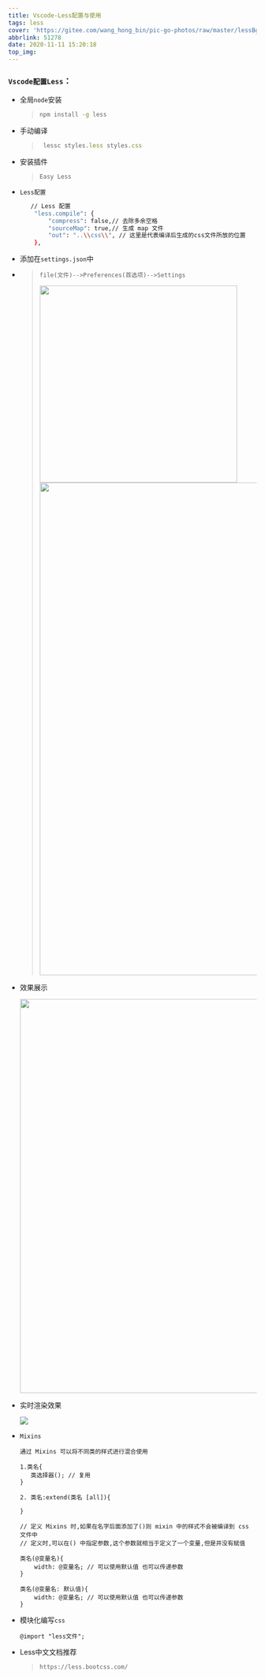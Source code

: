 ```yaml
---
title: Vscode-Less配置与使用
tags: less
cover: 'https://gitee.com/wang_hong_bin/pic-go-photos/raw/master/lessBg.png'
abbrlink: 51278
date: 2020-11-11 15:20:18
top_img:
---
```


###  `Vscode配置Less`：

+ 全局`node`安装

  > ```bash
  > npm install -g less
  > ```

+ 手动编译

  > ```js
  >  lessc styles.less styles.css
  > ```

+ 安装插件

  > ```bash
  > Easy Less
  > ```

+ `Less配置`

  ```bash
     // Less 配置
      "less.compile": {
          "compress": false,// 去除多余空格
          "sourceMap": true,// 生成 map 文件
          "out": "..\\css\\", // 这里是代表编译后生成的css文件所放的位置
      },
  ```

+ 添加在`settings.json`中

+ > `file(文件)-->Preferences(首选项)-->Settings`
  >
  > <img src="https://gitee.com/wang_hong_bin/pic-go-photos/raw/master/lessS.png" width="400">
  >
  > <img src="https://gitee.com/wang_hong_bin/pic-go-photos/raw/master/less-U.png" width="1000">

+ 效果展示

  <img src="https://gitee.com/wang_hong_bin/pic-go-photos/raw/master/less-R.png" width="800">

+ 实时渲染效果

  <img src="https://img-blog.csdnimg.cn/20201111155059947.gif#pic_center">

+ `Mixins`

  ```less
  通过 Mixins 可以将不同类的样式进行混合使用
  
  1.类名{
     类选择器(); // 复用 
  }
  
  2. 类名:extend(类名 [all]){
      
  }
  
  // 定义 Mixins 时,如果在名字后面添加了()则 mixin 中的样式不会被编译到 css 文件中
  // 定义时,可以在() 中指定参数,这个参数就相当于定义了一个变量,但是并没有赋值
  
  类名(@变量名){
      width: @变量名; // 可以使用默认值 也可以传递参数
  }
  
  类名(@变量名: 默认值){
      width: @变量名; // 可以使用默认值 也可以传递参数
  }
  
  ```

+ 模块化编写`css`

  ```less
  @import "less文件";
  ```

  

+ Less中文文档推荐

  > `https://less.bootcss.com/`